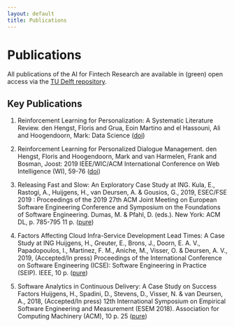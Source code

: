 ```yaml
---
layout: default
title: Publications
---
```


# Publications

All publications of the AI for Fintech Research are available in (green) open access via the [TU Delft repository][pure].

[pure]: https://pure.tudelft.nl


## Key Publications
1. Reinforcement Learning for Personalization: A Systematic Literature Review.
   den Hengst, Floris and Grua, Eoin Martino and el Hassouni, Ali and Hoogendoorn, Mark:
   Data Science
   ([doi](https://doi.org/10.3233/DS-200028))

1. Reinforcement Learning for Personalized Dialogue Management.
   den Hengst, Floris and Hoogendoorn, Mark and van Harmelen, Frank and Bosman, Joost:
   2019 IEEE/WIC/ACM International Conference on Web Intelligence (WI), 59-76
   ([doi](https://doi.org/10.1145/3350546.3352501))

1. Releasing Fast and Slow: An Exploratory Case Study at ING. Kula, E., Rastogi, A., Huijgens, H., van Deursen, A. & Gousios, G., 2019, ESEC/FSE 2019 : Proceedings of the 2019 27th ACM Joint Meeting on European Software Engineering Conference and Symposium on the Foundations of Software Engineering. Dumas, M. & Pfahl, D. (eds.). New York: ACM DL, p. 785-795 11 p. ([pure](https://pure.tudelft.nl/portal/en/publications/releasing-fast-and-slow(161e54d5-66d2-4dfe-b24b-93fbaacbaf01).html))

1. Factors Affecting Cloud Infra-Service Development Lead Times: A Case Study at ING
Huijgens, H., Greuter, E., Brons, J., Doorn, E. A. V., Papadopoulos, I., Martinez, F. M., Aniche, M., Visser, O. & Deursen, A. V., 2019, (Accepted/In press) Proceedings of the International Conference on Software Engineering (ICSE): Software Engineering in Practice (SEIP). IEEE, 10 p. ([pure](https://pure.tudelft.nl/portal/en/publications/factors-affecting-cloud-infraservice-development-lead-times-a-case-study-at-ing(b18f4405-c784-4bf0-8a25-d71e042f85b1).html))

1. Software Analytics in Continuous Delivery: A Case Study on Success Factors
Huijgens, H., Spadini, D., Stevens, D., Visser, N. & van Deursen, A., 2018, (Accepted/In press) 12th International Symposium on Empirical Software Engineering and Measurement (ESEM 2018). Association for Computing Machinery (ACM), 10 p. 25 ([pure](https://pure.tudelft.nl/portal/en/publications/software-analytics-in-continuous-delivery-a-case-study-on-success-factors(9c5d1df6-e244-4fdc-933d-8bc36f9e3bd4).html))


<!--
## Publication List

<div id="publicationlist"></div>

<script language="javascript">

  var purexml_SERG = "https://purexml.ewi.tudelft.nl/convert/tu/research-id/ai4fintech";
  var page_nr = location.search;

  var xhttp = new XMLHttpRequest();
  xhttp.onreadystatechange = function() {
    if (this.readyState == 4 && this.status == 200) {
      document.getElementById("publicationlist").innerHTML = this.responseText;
    }
  };
  xhttp.open("GET", purexml_SERG + page_nr, true);
  xhttp.send();
</script>

-->
